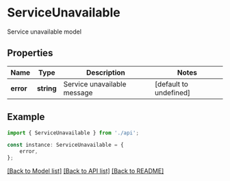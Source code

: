# ServiceUnavailable

Service unavailable model

## Properties

Name | Type | Description | Notes
------------ | ------------- | ------------- | -------------
**error** | **string** | Service unavailable message | [default to undefined]

## Example

```typescript
import { ServiceUnavailable } from './api';

const instance: ServiceUnavailable = {
    error,
};
```

[[Back to Model list]](../README.md#documentation-for-models) [[Back to API list]](../README.md#documentation-for-api-endpoints) [[Back to README]](../README.md)
